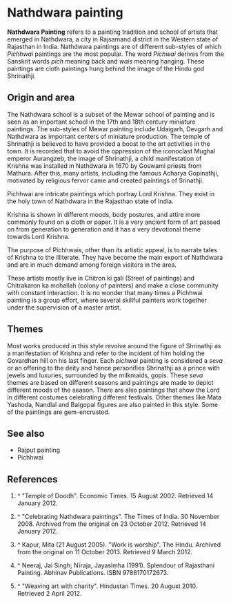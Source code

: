 # Nathdwara painting



**Nathdwara Painting**  refers to a painting tradition and school of artists that emerged in Nathdwara, a city in Rajsamand district in the Western state of Rajasthan in India. Nathdwara paintings are of different sub-styles of which *Pichhwai*  paintings are the most popular.  The word *Pichwai*  derives from the Sanskrit words *pich*  meaning back and *wais*  meaning hanging. These paintings are cloth paintings hung behind the image of the Hindu god Shrinathji.

## Origin and area

The Nathdwara school is a subset of the Mewar school of painting and is seen as an important school in the 17th and 18th century miniature paintings. The sub-styles of Mewar painting include Udaigarh, Devgarh and Nathdwara as important centers of miniature production. The temple of Shrinathji is believed to have provided a boost to the art activities in the town. It is recorded that to avoid the oppression of the iconoclast Mughal emperor Aurangzeb, the image of Shrinathji, a child manifestation of Krishna was installed in Nathdwara in 1670 by Goswami priests from Mathura. After this, many artists, including the famous Acharya Gopinathji, motivated by religious fervor came and created paintings of Srinathji.

Pichhwai are intricate paintings which portray Lord Krishna. They exist in the holy town of Nathdwara in the Rajasthan state of India.

Krishna is shown in different moods, body postures, and attire more commonly found on a cloth or paper. It is a very ancient form of art passed on from generation to generation and it has a very devotional theme towards Lord Krishna.

The purpose of Pichhwais, other than its artistic appeal, is to narrate tales of Krishna to the illiterate. They have become the main export of Nathdwara and are in much demand among foreign visitors in the area.

These artists mostly live in Chitron ki gali (Street of paintings) and Chitrakaron ka mohallah (colony of painters) and make a close community with constant interaction. It is no wonder that many times a Pichhwai painting is a group effort, where several skillful painters work together under the supervision of a master artist.

## Themes

Most works produced in this style revolve around the figure of Shrinathji as a manifestation of Krishna and refer to the incident of him holding the Govardhan hill on his last finger. Each *pichwai*  painting is considered a *seva*  or an offering to the deity and hence personifies Shrinathji as a prince with jewels and luxuries, surrounded by the milkmaids, gopis. These *seva*  themes are based on different seasons and paintings are made to depict different moods of the season. There are also paintings that show the Lord in different costumes celebrating different festivals. Other themes like Mata Yashoda, Nandlal and Balgopal figures are also painted in this style. Some of the paintings are gem-encrusted.

## See also

 - Rajput painting
 - Pichhwai

## References

 1. ^ "Temple of Doodh". Economic Times. 15 August 2002. Retrieved 14 January 2012.

 2. ^ "Celebrating Nathdwara paintings". The Times of India. 30 November 2008. Archived from the original on 23 October 2012. Retrieved 14 January 2012.

 3. ^ Kapur, Mita (21 August 2005). "Work is worship". The Hindu. Archived from the original on 11 October 2013. Retrieved 9 March 2012.

 4. ^ Neeraj, Jai Singh; Nīraja, Jayasiṃha (1991). Splendour of Rajasthani Painting. Abhinav Publications. ISBN 9788170172673.

 5. ^ "Weaving art with charity". Hindustan Times. 20 August 2010. Retrieved 2 April 2012.


